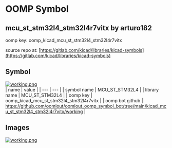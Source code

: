 # OOMP Symbol  
## mcu_st_stm32l4_stm32l4r7vitx  by arturo182  
  
oomp key: oomp_kicad_mcu_st_stm32l4_stm32l4r7vitx  
  
source repo at: [https://gitlab.com/kicad/libraries/kicad-symbols](https://gitlab.com/kicad/libraries/kicad-symbols)  
## Symbol  
  
[![working.png](working_600.png)](working.png)  
| name | value | 
| --- | --- | 
| symbol name | MCU_ST_STM32L4 | 
| library name | MCU_ST_STM32L4 | 
| oomp key | oomp_kicad_mcu_st_stm32l4_stm32l4r7vitx | 
| oomp bot github | https://github.com/oomlout/oomlout_oomp_symbol_bot/tree/main/kicad_mcu_st_stm32l4_stm32l4r7vitx/working | 
## Images  
  
[![working.png](working_140.png)](working.png)  
